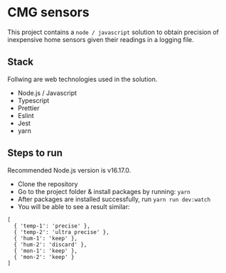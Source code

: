 # CMG sensors

This project contains a `node / javascript` solution to obtain precision of inexpensive home sensors given
their readings in a logging file.

## Stack

Follwing are web technologies used in the solution.

- Node.js / Javascript
- Typescript
- Prettier
- Eslint
- Jest
- yarn

## Steps to run

Recommended Node.js version is v16.17.0.

- Clone the repository
- Go to the project folder & install packages by running: `yarn`
- After packages are installed successfully, run `yarn run dev:watch`
- You will be able to see a result similar:

```
[
  { 'temp-1': 'precise' },
  { 'temp-2': 'ultra precise' },
  { 'hum-1': 'keep' },
  { 'hum-2': 'discard' },
  { 'mon-1': 'keep' },
  { 'mon-2': 'keep' }
]

```
